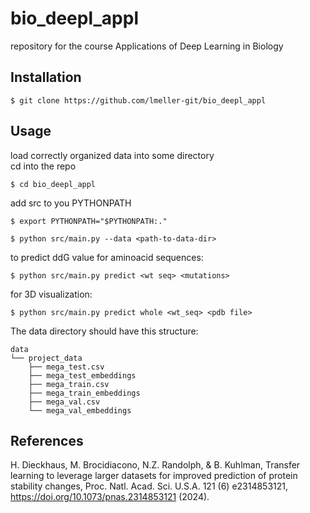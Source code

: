 # bio_deepl_appl

repository for the course Applications of Deep Learning in Biology

## Installation  

```$ git clone https://github.com/lmeller-git/bio_deepl_appl```

## Usage

load correctly organized data into some directory  
cd into the repo

```$ cd bio_deepl_appl```

add src to you PYTHONPATH  

```$ export PYTHONPATH="$PYTHONPATH:."```

```$ python src/main.py --data <path-to-data-dir>```

to predict ddG value for aminoacid sequences:

```$ python src/main.py predict <wt seq> <mutations>```

for 3D visualization:

```$ python src/main.py predict whole <wt_seq> <pdb file>```

The data directory should have this structure:  
```
data
└── project_data
    ├── mega_test.csv
    ├── mega_test_embeddings
    ├── mega_train.csv
    ├── mega_train_embeddings
    ├── mega_val.csv
    └── mega_val_embeddings
```

## References

H. Dieckhaus, M. Brocidiacono, N.Z. Randolph, & B. Kuhlman, Transfer learning to leverage larger datasets for improved prediction of protein stability changes, Proc. Natl. Acad. Sci. U.S.A. 121 (6) e2314853121, https://doi.org/10.1073/pnas.2314853121 (2024). 
